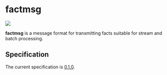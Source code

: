 # factmsg

![](https://img.shields.io/badge/factmsg-0.1.0-blue.svg)

**factmsg** is a message format for transmitting facts suitable for stream and batch processing.

## Specification

The current specification is [0.1.0](./0.1.0.md).

